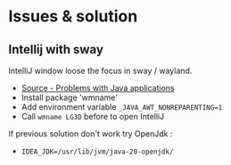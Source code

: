 # Issues & solution


## Intellij with sway

IntelliJ window loose the focus in sway / wayland.<br/>


- [Source - Problems with Java applications](https://wiki.archlinux.org/title/Bspwm#Problems_with_Java_applications)
- Install package 'wmname'
- Add environment variable `_JAVA_AWT_NONREPARENTING=1`
- Call `wmname LG3D` before to open IntelliJ


If previous solution don't work try OpenJdk :
- `IDEA_JDK=/usr/lib/jvm/java-20-openjdk/`
